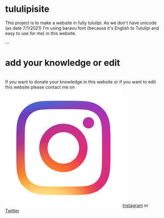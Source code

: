 # tululipisite
This project is to make a website in fully tululipi. As we don't have unicode (as date 7/1/2021) I'm using baravu font (because it's English to Tululipi and easy to use for me) in this website. 

--


 <h1>add your knowledge or edit</h1> <br>
If you want to donate your knowledge in this website or if you want to edit this website please contact me on <a href="https://instagram.com/j.tuluve" class="instagram"><img src="./Images-Readme/instagram-readme.png">Instagram</a> or <a href="https://twitter.com/j_tuluve">Twitter</a>


